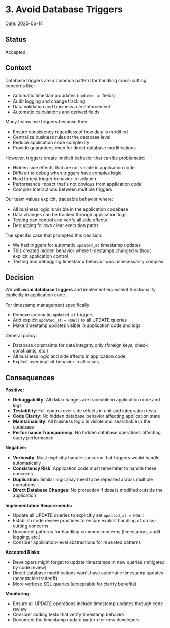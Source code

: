 # 3. Avoid Database Triggers

Date: 2025-06-14

## Status

Accepted

## Context

Database triggers are a common pattern for handling cross-cutting concerns like:
- Automatic timestamp updates (`updated_at` fields)
- Audit logging and change tracking
- Data validation and business rule enforcement
- Automatic calculations and derived fields

Many teams use triggers because they:
- Ensure consistency regardless of how data is modified
- Centralize business rules at the database level
- Reduce application code complexity
- Provide guarantees even for direct database modifications

However, triggers create implicit behavior that can be problematic:
- Hidden side effects that are not visible in application code
- Difficult to debug when triggers have complex logic
- Hard to test trigger behavior in isolation
- Performance impact that's not obvious from application code
- Complex interactions between multiple triggers

Our team values explicit, traceable behavior where:
- All business logic is visible in the application codebase
- Data changes can be tracked through application logs
- Testing can control and verify all side effects
- Debugging follows clear execution paths

The specific case that prompted this decision:
- We had triggers for automatic `updated_at` timestamp updates
- This created hidden behavior where timestamps changed without explicit application control
- Testing and debugging timestamp behavior was unnecessarily complex

## Decision

We will **avoid database triggers** and implement equivalent functionality explicitly in application code.

For timestamp management specifically:
- Remove automatic `updated_at` triggers
- Add explicit `updated_at = NOW()` to all UPDATE queries
- Make timestamp updates visible in application code and logs

General policy:
- Database constraints for data integrity only (foreign keys, check constraints, etc.)
- All business logic and side effects in application code
- Explicit over implicit behavior in all cases

## Consequences

**Positive:**
- **Debuggability**: All data changes are traceable in application code and logs
- **Testability**: Full control over side effects in unit and integration tests
- **Code Clarity**: No hidden database behavior affecting application state
- **Maintainability**: All business logic is visible and searchable in the codebase
- **Performance Transparency**: No hidden database operations affecting query performance

**Negative:**
- **Verbosity**: Must explicitly handle concerns that triggers would handle automatically
- **Consistency Risk**: Application code must remember to handle these concerns
- **Duplication**: Similar logic may need to be repeated across multiple operations
- **Direct Database Changes**: No protection if data is modified outside the application

**Implementation Requirements:**
- Update all UPDATE queries to explicitly set `updated_at = NOW()`
- Establish code review practices to ensure explicit handling of cross-cutting concerns
- Document patterns for handling common concerns (timestamps, audit logging, etc.)
- Consider application-level abstractions for repeated patterns

**Accepted Risks:**
- Developers might forget to update timestamps in new queries (mitigated by code review)
- Direct database modifications won't have automatic timestamp updates (acceptable tradeoff)
- More verbose SQL queries (acceptable for clarity benefits)

**Monitoring:**
- Ensure all UPDATE operations include timestamp updates through code review
- Consider adding tests that verify timestamp behavior
- Document the timestamp update pattern for new developers